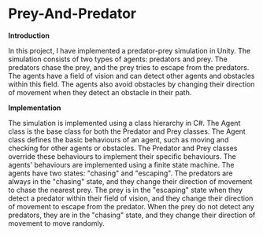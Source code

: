 # Prey-And-Predator
**Introduction**

In this project, I have implemented a predator-prey simulation in Unity. The simulation consists of two types of agents: predators and prey. The predators chase the prey, and the prey tries to escape from the predators. The agents have a field of vision and can detect other agents and obstacles within this field. The agents also avoid obstacles by changing their direction of movement when they detect an obstacle in their path.

**Implementation**

The simulation is implemented using a class hierarchy in C#. The Agent class is the base class for both the Predator and Prey classes. The Agent class defines the basic behaviours of an agent, such as moving and checking for other agents or obstacles. The Predator and Prey classes override these behaviours to implement their specific behaviours.
The agents' behaviours are implemented using a finite state machine. The agents have two states: "chasing" and "escaping". The predators are always in the "chasing" state, and they change their direction of movement to chase the nearest prey. The prey is in the "escaping" state when they detect a predator within their field of vision, and they change their direction of movement to escape from the predator. When the prey do not detect any predators, they are in the "chasing" state, and they change their direction of movement to move randomly.
